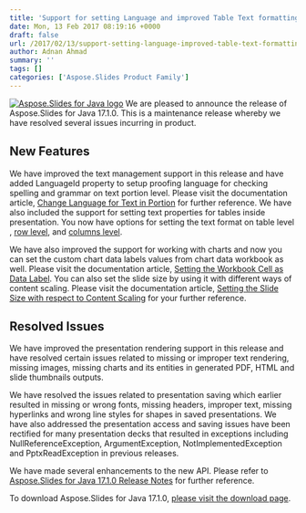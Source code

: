 ```yaml
---
title: 'Support for setting Language and improved Table Text formatting available in Aspose.Slides for Java 17.1.0'
date: Mon, 13 Feb 2017 08:19:16 +0000
draft: false
url: /2017/02/13/support-setting-language-improved-table-text-formatting-available-aspose.slides-java-17.1.0/
author: Adnan Ahmad
summary: ''
tags: []
categories: ['Aspose.Slides Product Family']
---
```


[![][1]](https://blog.aspose.com/wp-content/uploads/sites/2/2013/08/aspose-Slides-for-Java_100.png) We are pleased to announce the release of Aspose.Slides for Java 17.1.0. This is a maintenance release whereby we have resolved several issues incurring in product.

## New Features

We have improved the text management support in this release and have added LanguageId property to setup proofing language for checking spelling and grammar on text portion level. Please visit the documentation article, [Change Language for Text in Portion][2] for further reference. We have also included the support for setting text properties for tables inside presentation. You now have options for setting the text format on table level , [row level][3], and [columns level][4].

We have also improved the support for working with charts and now you can set the custom chart data labels values from chart data workbook as well. Please visit the documentation article, [Setting the Workbook Cell as Data Label][5]. You can also set the slide size by using it with different ways of content scaling. Please visit the documentation article, [Setting the Slide Size with respect to Content Scaling][6] for your further reference.

## Resolved Issues

We have improved the presentation rendering support in this release and have resolved certain issues related to missing or improper text rendering, missing images, missing charts and its entities in generated PDF, HTML and slide thumbnails outputs.

We have resolved the issues related to presentation saving which earlier resulted in missing or wrong fonts, missing headers, improper text, missing hyperlinks and wrong line styles for shapes in saved presentations. We have also addressed the presentation access and saving issues have been rectified for many presentation decks that resulted in exceptions including NullReferenceException, ArgumentException, NotImplementedException and PptxReadException in previous releases.

We have made several enhancements to the new API. Please refer to [Aspose.Slides for Java 17.1.0 Release Notes][7] for further reference.

To download Aspose.Slides for Java 17.1.0, [please visit the download page][8].




[1]: https://blog.aspose.com/wp-content/uploads/sites/2/2013/08/aspose-Slides-for-Java_100.png "Aspose.Slides for Java logo"
[2]: https://docs.aspose.com/display/slidesjava/Creating+a+TextBox#CreatingaTextBox-ChangeLanguageforPresentationandShape%27sText
[3]: https://docs.aspose.com/display/slidesjava/Creating%2C+Accessing+and+Updating+Table+in+a+Slide#Creating,AccessingandUpdatingTableinaSlide-SettingTextFormattingonTableRowLevel
[4]: https://docs.aspose.com/display/slidesjava/Creating%2C+Accessing+and+Updating+Table+in+a+Slide#Creating,AccessingandUpdatingTableinaSlide-SettingTextFormattingonTableColumnLevel
[5]: https://docs.aspose.com/display/slidesjava/Creating+and+Updating+Chart+in+a+Slide#CreatingandUpdatingChartinaSlide-SettingWorkbookCellAsDataLabel
[6]: https://docs.aspose.com/display/slidesjava/Changing+a+Slide%27s+Layout#ChangingaSlide%27sLayout-SettingtheSizeScaleofaslide
[7]: https://docs.aspose.com/display/slidesjava/Aspose.Slides+for+Java+17.1.0+Release+Notes
[8]: https://downloads.aspose.com/slides/java




